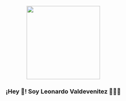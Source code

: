 <p align="center" width="300">
   <img align="center" width="200" src="" />
   <h3 align="center">¡Hey 👋! Soy Leonardo Valdevenitez 👨🏻‍💻</h3>
</p>






